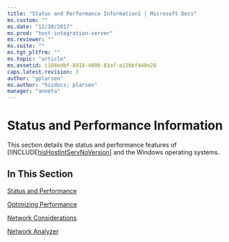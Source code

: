 ```yaml
---
title: "Status and Performance Information1 | Microsoft Docs"
ms.custom: ""
ms.date: "11/30/2017"
ms.prod: "host-integration-server"
ms.reviewer: ""
ms.suite: ""
ms.tgt_pltfrm: ""
ms.topic: "article"
ms.assetid: c184edbf-8918-4800-83af-a12bbf448e28
caps.latest.revision: 3
author: "gplarsen"
ms.author: "hisdocs; plarsen"
manager: "anneta"
---
```

# Status and Performance Information
This section details the status and performance features of [!INCLUDE[hisHostIntServNoVersion](../includes/hishostintservnoversion-md.md)] and the Windows operating systems.  
  
## In This Section  
 [Status and Performance](../core/status-and-performance1.md)  
  
 [Optimizing Performance](../core/optimizing-performance2.md)  
  
 [Network Considerations](../core/network-considerations2.md)  
  
 [Network Analyzer](../core/network-analyzer2.md)